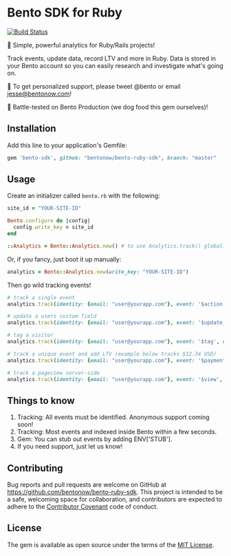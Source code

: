 # Bento SDK for Ruby
[![Build Status](https://travis-ci.org/bentonow/bento-ruby-sdk.svg?branch=master)](https://travis-ci.org/bentonow/bento-ruby-sdk)

🍱 Simple, powerful analytics for Ruby/Rails projects!

Track events, update data, record LTV and more in Ruby. Data is stored in your Bento account so you can easily research and investigate what's going on.

👋 To get personalized support, please tweet @bento or email jesse@bentonow.com!

🐶 Battle-tested on Bento Production (we dog food this gem ourselves)!

## Installation

Add this line to your application's Gemfile:

```ruby
gem 'bento-sdk', github: "bentonow/bento-ruby-sdk", branch: "master"
```


## Usage

Create an initializer called `bento.rb` with the following:
```ruby
site_id = "YOUR-SITE-ID"

Bento.configure do |config|
  config.write_key = site_id
end

::Analytics = Bento::Analytics.new() # to use Analytics.track() globally across your application!
```

Or, if you fancy, just boot it up manually:
```ruby
analytics = Bento::Analytics.new(write_key: "YOUR-SITE-ID")
```

Then go wild tracking events!
```ruby
# track a single event
analytics.track(identity: {email: "user@yourapp.com"}, event: '$action', details: {action_information: "api_test"})

# update a users custom field
analytics.track(identity: {email: "user@yourapp.com"}, event: '$update_details', custom_fields: {favourite_meal: "bento box"})

# tag a visitor
analytics.track(identity: {email: "user@yourapp.com"}, event: '$tag', details: {tag: "customer"})

# track a unique event and add LTV (example below tracks $12.34 USD)
analytics.track(identity: {email: "user@yourapp.com"}, event: '$payment', details: {value: {amount: 1234, currency: "USD"}, unique: {key: "unique-identifier"}})

# track a pageview server-side
analytics.track(identity: {email: "user@yourapp.com"}, event: '$view', page: {url: "api_test", title: ""})

```


## Things to know

1. Tracking: All events must be identified. Anonymous support coming soon!
2. Tracking: Most events and indexed inside Bento within a few seconds.
3. Gem: You can stub out events by adding ENV['STUB'].
4. If you need support, just let us know!

## Contributing

Bug reports and pull requests are welcome on GitHub at https://github.com/bentonow/bento-ruby-sdk. This project is intended to be a safe, welcoming space for collaboration, and contributors are expected to adhere to the [Contributor Covenant](http://contributor-covenant.org) code of conduct.


## License

The gem is available as open source under the terms of the [MIT License](http://opensource.org/licenses/MIT).
